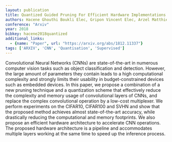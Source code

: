 ```yaml
---
layout: publication
title: Quantized Guided Pruning For Efficient Hardware Implementations Of Convolutional Neural Networks
authors: Hacene Ghouthi Boukli Elec, Gripon Vincent Elec, Arzel Matthieu Elec, Farrugia Nicolas Elec, Bengio Yoshua Diro
conference: "Arxiv"
year: 2018
bibkey: hacene2018quantized
additional_links:
  - {name: "Paper", url: "https://arxiv.org/abs/1812.11337"}
tags: ['ARXIV', 'CNN', 'Quantisation', 'Supervised']
---
```

<p>Convolutional Neural Networks (CNNs) are state-of-the-art in numerous
computer vision tasks such as object classification and detection.
However, the large amount of parameters they contain leads to a high
computational complexity and strongly limits their usability in
budget-constrained devices such as embedded devices. In this paper, we
propose a combination of a new pruning technique and a quantization
scheme that effectively reduce the complexity and memory usage of
convolutional layers of CNNs, and replace the complex convolutional
operation by a low-cost multiplexer. We perform experiments on the
CIFAR10, CIFAR100 and SVHN and show that the proposed method achieves
almost state-of-the-art accuracy, while drastically reducing the
computational and memory footprints. We also propose an efficient
hardware architecture to accelerate CNN operations. The proposed
hardware architecture is a pipeline and accommodates multiple layers
working at the same time to speed up the inference process.</p>
